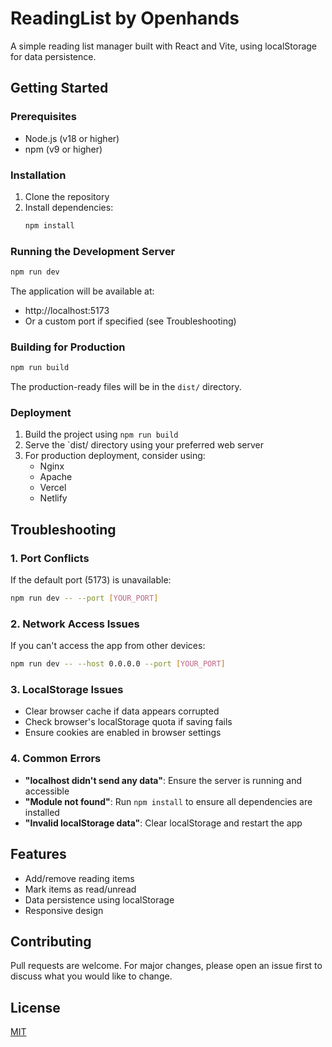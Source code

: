 # ReadingList by Openhands

A simple reading list manager built with React and Vite, using localStorage for data persistence.

## Getting Started

### Prerequisites
- Node.js (v18 or higher)
- npm (v9 or higher)

### Installation
1. Clone the repository
2. Install dependencies:
   ```bash
   npm install
   ```

### Running the Development Server
```bash
npm run dev
```
The application will be available at:
- http://localhost:5173
- Or a custom port if specified (see Troubleshooting)

### Building for Production
```bash
npm run build
```
The production-ready files will be in the `dist/` directory.

### Deployment
1. Build the project using `npm run build`
2. Serve the `dist/ directory using your preferred web server
3. For production deployment, consider using:
   - Nginx
   - Apache
   - Vercel
   - Netlify

## Troubleshooting

### 1. Port Conflicts
If the default port (5173) is unavailable:
```bash
npm run dev -- --port [YOUR_PORT]
```

### 2. Network Access Issues
If you can't access the app from other devices:
```bash
npm run dev -- --host 0.0.0.0 --port [YOUR_PORT]
```

### 3. LocalStorage Issues
- Clear browser cache if data appears corrupted
- Check browser's localStorage quota if saving fails
- Ensure cookies are enabled in browser settings

### 4. Common Errors
- **"localhost didn't send any data"**: Ensure the server is running and accessible
- **"Module not found"**: Run `npm install` to ensure all dependencies are installed
- **"Invalid localStorage data"**: Clear localStorage and restart the app

## Features
- Add/remove reading items
- Mark items as read/unread
- Data persistence using localStorage
- Responsive design

## Contributing
Pull requests are welcome. For major changes, please open an issue first to discuss what you would like to change.

## License
[MIT](https://choosealicense.com/licenses/mit/)
